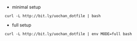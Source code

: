 * minimal setup
```
curl -L http://bit.ly/uochan_dotfile | bash
```
 * full setup
```
curl -L http://bit.ly/uochan_dotfile | env MODE=full bash
```
